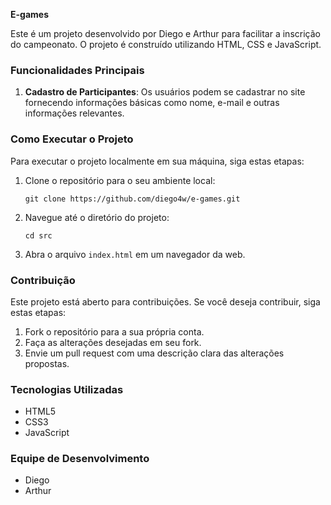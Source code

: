 **E-games**

Este é um projeto desenvolvido por Diego e Arthur para facilitar a inscrição do campeonato. O projeto é construído utilizando HTML, CSS e JavaScript.

### Funcionalidades Principais

1. **Cadastro de Participantes**: Os usuários podem se cadastrar no site fornecendo informações básicas como nome, e-mail e outras informações relevantes.

### Como Executar o Projeto

Para executar o projeto localmente em sua máquina, siga estas etapas:

1. Clone o repositório para o seu ambiente local:
   ```
   git clone https://github.com/diego4w/e-games.git
   ```

2. Navegue até o diretório do projeto:
   ```
   cd src
   ```

3. Abra o arquivo `index.html` em um navegador da web.

### Contribuição

Este projeto está aberto para contribuições. Se você deseja contribuir, siga estas etapas:

1. Fork o repositório para a sua própria conta.
2. Faça as alterações desejadas em seu fork.
3. Envie um pull request com uma descrição clara das alterações propostas.

### Tecnologias Utilizadas

- HTML5
- CSS3
- JavaScript

### Equipe de Desenvolvimento

- Diego
- Arthur
